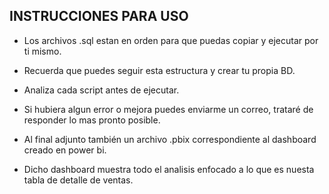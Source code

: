 ## INSTRUCCIONES PARA USO 

- Los archivos .sql estan en orden para que puedas copiar y ejecutar por ti mismo. 

- Recuerda que puedes seguir esta estructura y crear tu propia BD. 

- Analiza cada script antes de ejecutar.

- Si hubiera algun error o mejora puedes enviarme un correo, trataré de responder lo mas pronto posible. 

- Al final adjunto también un archivo .pbix correspondiente al dashboard creado en power bi. 

- Dicho dashboard muestra todo el analisis enfocado a lo que es nuesta tabla de detalle de ventas. 